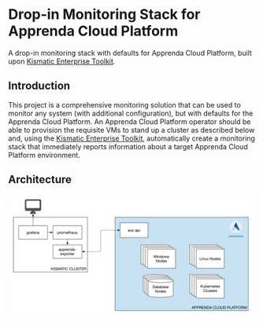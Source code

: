 # Drop-in Monitoring Stack for Apprenda Cloud Platform
A drop-in monitoring stack with defaults for Apprenda Cloud Platform, built upon [Kismatic Enterprise Toolkit](https://github.com/apprenda/kismatic).

## Introduction
This project is a comprehensive monitoring solution that can be used to monitor any system (with additional configuration), but with defaults for the Apprenda Cloud Platform.  An Apprenda Cloud Platform operator should be able to provision the requisite VMs to stand up a cluster as described below and, using the [Kismatic Enterprise Toolkit](https://github.com/apprenda/kismatic), automatically create a monitoring stack that immediately reports information about a target Apprenda Cloud Platform environment.


## Architecture
![Diagram for Drop In Architecture](/resources/architecture.png)